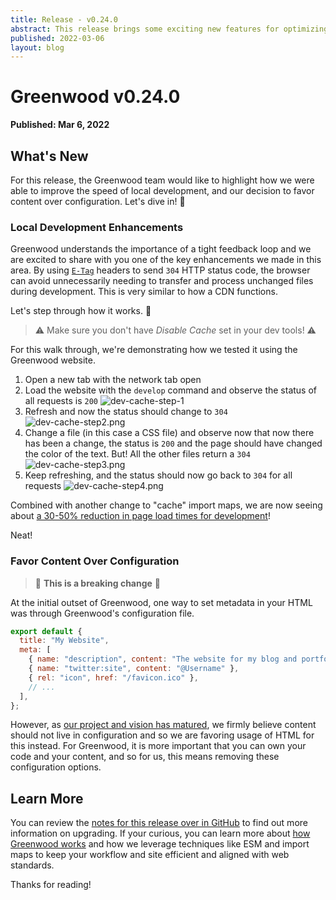 ```yaml
---
title: Release - v0.24.0
abstract: This release brings some exciting new features for optimizing the local development experience with Greenwood.
published: 2022-03-06
layout: blog
---
```


# Greenwood v0.24.0

**Published: Mar 6, 2022**

## What's New

For this release, the Greenwood team would like to highlight how we were able to improve the speed of local development, and our decision to favor content over configuration. Let's dive in! 🤿

### Local Development Enhancements

Greenwood understands the importance of a tight feedback loop and we are excited to share with you one of the key enhancements we made in this area. By using [`E-Tag`](https://developer.mozilla.org/en-US/docs/Web/HTTP/Headers/ETag) headers to send `304` HTTP status code, the browser can avoid unnecessarily needing to transfer and process unchanged files during development. This is very similar to how a CDN functions.

Let's step through how it works. 👀

> ⚠️ Make sure you don't have _Disable Cache_ set in your dev tools! ⚠️

For this walk through, we're demonstrating how we tested it using the Greenwood website.

1. Open a new tab with the network tab open
1. Load the website with the `develop` command and observe the status of all requests is `200`
   ![dev-cache-step-1](/assets/blog/dev-cache-step1.png)
1. Refresh and now the status should change to `304`
   ![dev-cache-step2.png](/assets/blog/dev-cache-step2.png)
1. Change a file (in this case a CSS file) and observe now that now there has been a change, the status is `200` and the page should have changed the color of the text. But! All the other files return a `304`
   ![dev-cache-step3.png](/assets/blog/dev-cache-step3.png)
1. Keep refreshing, and the status should now go back to `304` for all requests
   ![dev-cache-step4.png](/assets/blog/dev-cache-step4.png)

Combined with another change to "cache" import maps, we are now seeing about [a 30-50% reduction in page load times for development](https://github.com/ProjectEvergreen/greenwood/pull/760#issuecomment-1046120992)!

Neat!

### Favor Content Over Configuration

> 🛑 **This is a breaking change** 🛑

At the initial outset of Greenwood, one way to set metadata in your HTML was through Greenwood's configuration file.

```js
export default {
  title: "My Website",
  meta: [
    { name: "description", content: "The website for my blog and portfolio." },
    { name: "twitter:site", content: "@Username" },
    { rel: "icon", href: "/favicon.ico" },
    // ...
  ],
};
```

However, as [our project and vision has matured](/blog/state-of-greenwood-2022/), we firmly believe content should not live in configuration and so we are favoring usage of HTML for this instead. For Greenwood, it is more important that you can own your code and your content, and so for us, this means removing these configuration options.

## Learn More

You can review the [notes for this release over in GitHub](https://github.com/ProjectEvergreen/greenwood/releases/tag/v0.24.0) to find out more information on upgrading. If your curious, you can learn more about [how Greenwood works](/about/how-it-works/#cli) and how we leverage techniques like ESM and import maps to keep your workflow and site efficient and aligned with web standards.

Thanks for reading!
